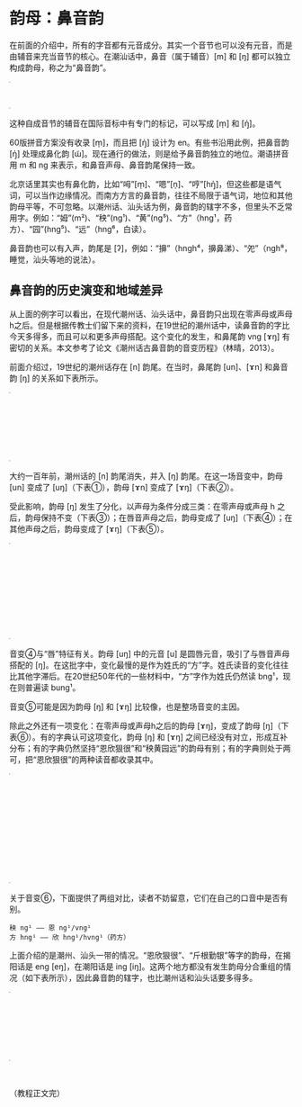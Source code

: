 # 韵母：鼻音韵

在前面的介绍中，所有的字音都有元音成分。其实一个音节也可以没有元音，而是由辅音来充当音节的核心。在潮汕话中，鼻音（属于辅音）[m] 和 [ŋ] 都可以独立构成韵母，称之为“鼻音韵”。

<table style="width:1px; white-space:nowrap; text-align:center;">
  <tr>
    <td><span style="font-size:2em;">ng</span> [ŋ] 黄</td>
    <td><span style="font-size:2em;">m</span> [m] 姆</td>
  </tr>
</table>

这种自成音节的辅音在国际音标中有专门的标记，可以写成 [m̩] 和 [ŋ̍]。

60版拼音方案没有收录 [m̩]，而且把 [ŋ̍] 设计为 en。有些书沿用此例，把鼻音韵 [ŋ̍] 处理成鼻化韵 [ɯ̃]。现在通行的做法，则是给予鼻音韵独立的地位。潮语拼音用 m 和 ng 来表示，和鼻音声母、鼻音韵尾保持一致。

北京话里其实也有鼻化韵，比如“呣”[m̩]、“嗯”[n̩]、“哼”[hŋ̍]，但这些都是语气词，可以当作边缘情况。而南方方言的鼻音韵，往往不局限于语气词，地位和其他韵母平等，不可忽略。以潮州话、汕头话为例，鼻音韵的辖字不多，但里头不乏常用字。例如：“姆”(m²)、“秧”(ng¹)、“黄”(ng⁵)、“方”（hng¹，药方）、“园”(hng⁵)、“远”（hng⁶，白读）。

鼻音韵也可以有入声，韵尾是 [ʔ]，例如：“擤”（hngh⁴，擤鼻涕）、“夗”（ngh⁸，睡觉，汕头等地的说法）。

## 鼻音韵的历史演变和地域差异

从上面的例字可以看出，在现代潮州话、汕头话中，鼻音韵只出现在零声母或声母h之后。但是根据传教士们留下来的资料，在19世纪的潮州话中，读鼻音韵的字比今天多得多，而且可以和更多声母搭配。这个变化的发生，和鼻尾韵 vng [ɤŋ] 有密切的关系。本文参考了论文《潮州话古鼻音韵的音变历程》（林晴，2013）。

前面介绍过，19世纪的潮州话存在 [n] 韵尾。在当时，鼻尾韵 [un]、[ɤn] 和鼻音韵 [ŋ] 的关系如下表所示。

<table style="width:1px; white-space:nowrap; text-align:center;">
  <tr>
    <td></td>
    <td>零声母或 h</td>
    <td>唇音声母</td>
    <td>其他声母</td>
  </tr>
  <tr>
    <td>[un]</td>
    <td>温韵分云</td>
    <td>喷盆文闻</td>
    <td>唇君顺润</td>
  </tr>
  <tr>
    <td>[ŋ]</td>
    <td>秧黄园远</td>
    <td>方饭问门</td>
    <td>肠缸村酸</td>
  </tr>
  <tr>
    <td>[ɤn]</td>
    <td>恩欣狠很</td>
    <td>-</td>
    <td>斤根勤银</td>
  </tr>
</table>

大约一百年前，潮州话的 [n] 韵尾消失，并入 [ŋ] 韵尾。在这一场音变中，韵母 [un] 变成了 [uŋ]（下表①），韵母 [ɤn] 变成了 [ɤŋ]（下表②）。

受此影响，韵母 [ŋ] 发生了分化，以声母为条件分成三类：在零声母或声母 h 之后，韵母保持不变（下表③）；在唇音声母之后，韵母变成了 [uŋ]（下表④）；在其他声母之后，韵母变成了 [ɤŋ]（下表⑤）。

<table style="width:1px; white-space:nowrap; text-align:center;">
  <tr>
    <td></td>
    <td>零声母或 h</td>
    <td>唇音声母</td>
    <td>其他声母</td>
  </tr>
  <tr>
    <td><span style="color:red;">[uŋ]①</span></td>
    <td>温韵分云</td>
    <td>喷盆文闻<br>
      <span style="color:red;">方饭问门④</span></td>
    <td>唇君顺润</td>
  </tr>
  <tr>
    <td>[ŋ]</td>
    <td><span style="color:red;">秧黄园远③</span></td>
    <td>-</td>
    <td>-</td>
  </tr>
  <tr>
    <td><span style="color:red;">[ɤŋ]②</span></td>
    <td>恩欣狠很</td>
    <td>-</td>
    <td><span style="color:red;">肠缸村酸⑤</span><br>
      斤根勤银</td>
  </tr>
</table>

音变④与“唇”特征有关。韵母 [uŋ] 中的元音 [u] 是圆唇元音，吸引了与唇音声母搭配的 [ŋ]。在这批字中，变化最慢的是作为姓氏的“方”字。姓氏读音的变化往往比其他字滞后。在20世纪50年代的一些材料中，“方”字作为姓氏仍然读 bng¹，现在则普遍读 bung¹。

音变⑤可能是因为韵母 [ŋ] 和 [ɤŋ] 比较像，也是整场音变的主因。

除此之外还有一项变化：在零声母或声母h之后的韵母 [ɤŋ]，变成了韵母 [ŋ]（下表⑥）。有的字典认可这项变化，韵母 [ŋ] 和 [ɤŋ] 之间已经没有对立，形成互补分布；有的字典仍然坚持“恩欣狠很”和“秧黄园远”的韵母有别；有的字典则处于两可，把“恩欣狠很”的两种读音都收录其中。

<table style="width:1px; white-space:nowrap; text-align:center;">
  <tr>
    <td></td>
    <td>零声母或 h</td>
    <td>唇音声母</td>
    <td>其他声母</td>
  </tr>
  <tr>
    <td>[uŋ]</td>
    <td>温韵分云</td>
    <td>喷盆文闻<br>方饭问门</td>
    <td>唇君顺润</td>
  </tr>
  <tr>
    <td>[ŋ]</td>
    <td>秧黄园远<br>
      <span style="color:red;">恩欣狠很⑥</span></td>
    <td>-</td>
    <td>-</td>
  </tr>
  <tr>
    <td>[ɤŋ]</td>
    <td>-</td>
    <td>-</td>
    <td>肠缸村酸<br>斤根勤银</td>
  </tr>
</table>

关于音变⑥，下面提供了两组对比，读者不妨留意，它们在自己的口音中是否有别。

```
秧 ng¹ —— 恩 ng¹/vng¹
方 hng¹ —— 欣 hng¹/hvng¹（药方）
```

上面介绍的是潮州、汕头一带的情况。“恩欣狠很”、“斤根勤银”等字的韵母，在揭阳话是 eng [eŋ]，在潮阳话是 ing [iŋ]。这两个地方都没有发生韵母分合重组的情况（如下表所示），因此鼻音韵的辖字，也比潮州话和汕头话要多得多。

<table style="width:1px; white-space:nowrap; text-align:center;">
  <tr>
    <td></td>
    <td>零声母或 h</td>
    <td>唇音声母</td>
    <td>其他声母</td>
  </tr>
  <tr>
    <td>[uŋ]</td>
    <td>温韵分云</td>
    <td>喷盆文闻</td>
    <td>唇君顺润</td>
  </tr>
  <tr>
    <td>[ŋ]</td>
    <td>秧黄园远</td>
    <td>方饭问门</td>
    <td>肠缸村酸</td>
  </tr>
  <tr>
    <td><span style="color:red;">揭[eŋ] / 潮[iŋ]</span></td>
    <td>恩欣狠很</td>
    <td>+</td>
    <td>斤根勤银</td>
  </tr>
</table>

<br>

（教程正文完）
